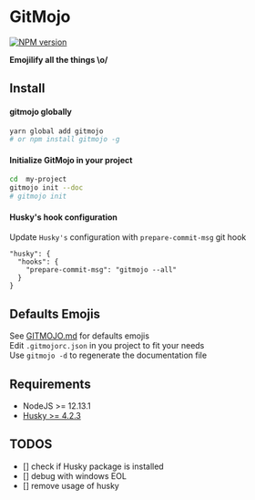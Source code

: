 # GitMojo

[![NPM version][npm-version-img]][npm-url]

**Emojilify all the things \o/**

## Install

#### gitmojo globally

```bash
yarn global add gitmojo
# or npm install gitmojo -g
```

#### Initialize GitMojo in your project

```bash
cd  my-project
gitmojo init --doc
# gitmojo init
```

#### Husky's hook configuration

Update `Husky's` configuration with `prepare-commit-msg` git hook

```
"husky": {
  "hooks": {
    "prepare-commit-msg": "gitmojo --all"
  }
}
```

## Defaults Emojis

See [GITMOJO.md](./GITMOJO.md) for defaults emojis<br>
Edit `.gitmojorc.json` in you project to fit your needs<br>
Use `gitmojo -d` to regenerate the documentation file

## Requirements

- NodeJS >= 12.13.1
- [Husky >= 4.2.3](https://www.npmjs.com/package/husky)

## TODOS

- [] check if Husky package is installed
- [] debug with windows EOL
- [] remove usage of husky

[npm-url]: https://npmjs.org/package/gitmojo
[npm-version-img]: http://img.shields.io/npm/v/gitmojo.svg?style=flat-square
